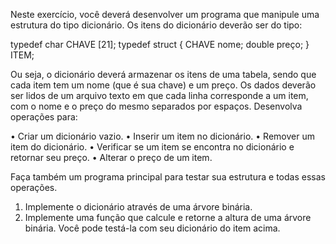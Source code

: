 Neste exercício, você deverá desenvolver um programa que manipule uma estrutura do tipo dicionário. Os itens do dicionário deverão ser do tipo:

typedef char CHAVE [21];
typedef struct {
   CHAVE nome;
   double preço;
} ITEM;

Ou seja, o dicionário deverá armazenar os itens de uma tabela, sendo que cada item tem um nome (que é sua chave) e um preço. Os dados deverão ser lidos de um arquivo texto em que cada linha corresponde a um item, com o nome e o preço do mesmo separados por espaços. Desenvolva operações para:

•	Criar um dicionário vazio.
•	Inserir um item no dicionário.
•	Remover um item do dicionário.
•	Verificar se um item se encontra no dicionário e retornar seu preço.
•	Alterar o preço de um item.

Faça também um programa principal para testar sua estrutura e todas essas operações.

1.	Implemente o dicionário através de uma árvore binária.
2.	Implemente uma função que calcule e retorne a altura de uma árvore binária. Você pode testá-la com seu dicionário do item acima.

